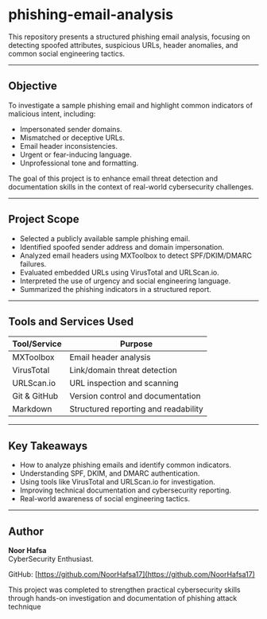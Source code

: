 # phishing-email-analysis

This repository presents a structured phishing email analysis, focusing on detecting spoofed attributes, suspicious URLs, header anomalies, and common social engineering tactics.

---

## Objective

To investigate a sample phishing email and highlight common indicators of malicious intent, including:

- Impersonated sender domains.
- Mismatched or deceptive URLs.
- Email header inconsistencies.
- Urgent or fear-inducing language.
- Unprofessional tone and formatting.

The goal of this project is to enhance email threat detection and documentation skills in the context of real-world cybersecurity challenges.

---

## Project Scope

- Selected a publicly available sample phishing email.
- Identified spoofed sender address and domain impersonation.
- Analyzed email headers using MXToolbox to detect SPF/DKIM/DMARC failures.
- Evaluated embedded URLs using VirusTotal and URLScan.io.
- Interpreted the use of urgency and social engineering language.
- Summarized the phishing indicators in a structured report.

---

## Tools and Services Used

| Tool/Service         | Purpose                                |
|----------------------|----------------------------------------|
| MXToolbox            | Email header analysis                  |
| VirusTotal           | Link/domain threat detection           |
| URLScan.io           | URL inspection and scanning            |
| Git & GitHub         | Version control and documentation      |
| Markdown             | Structured reporting and readability   |

---

## Key Takeaways

- How to analyze phishing emails and identify common indicators.  
- Understanding SPF, DKIM, and DMARC authentication.  
- Using tools like VirusTotal and URLScan.io for investigation.  
- Improving technical documentation and cybersecurity reporting.  
- Real-world awareness of social engineering tactics.

---

## Author

**Noor Hafsa**  
CyberSecurity Enthusiast.

GitHub: [https://github.com/NoorHafsa17](https://github.com/NoorHafsa17)

This project was completed to strengthen practical cybersecurity skills through hands-on investigation and documentation of phishing attack technique 
